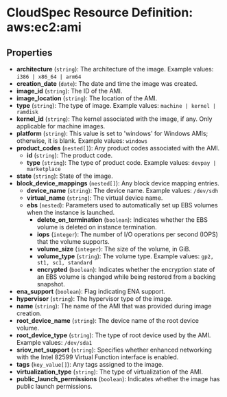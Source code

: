 # CloudSpec Resource Definition: aws:ec2:ami


## Properties

* **architecture**
(`string`):
The architecture of the image.
Example values: `i386 | x86_64 | arm64`
* **creation_date**
(`date`):
The date and time the image was created.
* **image_id**
(`string`):
The ID of the AMI.
* **image_location**
(`string`):
The location of the AMI.
* **type**
(`string`):
The type of image.
Example values: `machine | kernel | ramdisk`
* **kernel_id**
(`string`):
The kernel associated with the image, if any. Only applicable for machine images.
* **platform**
(`string`):
This value is set to 'windows' for Windows AMIs; otherwise, it is blank.
Example values: `windows`
* **product_codes**
(`nested[]`):
Any product codes associated with the AMI.
    * **id**
(`string`):
The product code.
    * **type**
(`string`):
The type of product code.
Example values: `devpay | marketplace`
* **state**
(`string`):
State of the image.
* **block_device_mappings**
(`nested[]`):
Any block device mapping entries.
    * **device_name**
(`string`):
The device name.
Example values: `/dev/sdh`
    * **virtual_name**
(`string`):
The virtual device name.
    * **ebs**
(`nested`):
Parameters used to automatically set up EBS volumes when the instance is launched.
        * **delete_on_termination**
(`boolean`):
Indicates whether the EBS volume is deleted on instance termination.
        * **iops**
(`integer`):
The number of I/O operations per second (IOPS) that the volume supports.
        * **volume_size**
(`integer`):
The size of the volume, in GiB.
        * **volume_type**
(`string`):
The volume type.
Example values: `gp2, st1, sc1, standard`
        * **encrypted**
(`boolean`):
Indicates whether the encryption state of an EBS volume is changed while being restored from a backing snapshot.
* **ena_support**
(`boolean`):
Flag indicating ENA support.
* **hypervisor**
(`string`):
The hypervisor type of the image.
* **name**
(`string`):
The name of the AMI that was provided during image creation.
* **root_device_name**
(`string`):
The device name of the root device volume.
* **root_device_type**
(`string`):
The type of root device used by the AMI.
Example values: `/dev/sda1`
* **sriov_net_support**
(`string`):
Specifies whether enhanced networking with the Intel 82599 Virtual Function interface is enabled.
* **tags**
(`key_value[]`):
Any tags assigned to the image.
* **virtualization_type**
(`string`):
The type of virtualization of the AMI.
* **public_launch_permissions**
(`boolean`):
Indicates whether the image has public launch permissions.

